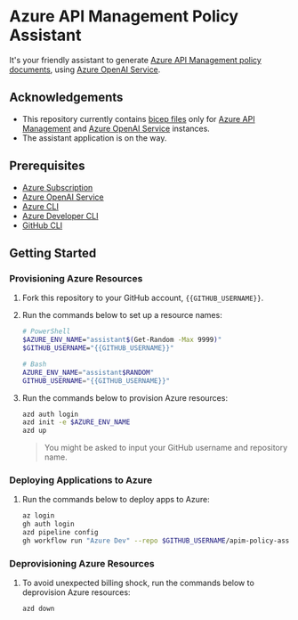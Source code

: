 # Azure API Management Policy Assistant

It's your friendly assistant to generate [Azure API Management policy documents](https://learn.microsoft.com/azure/api-management/api-management-howto-policies), using [Azure OpenAI Service](https://learn.microsoft.com/azure/ai-services/openai/overview).

## Acknowledgements

- This repository currently contains [bicep files](https://learn.microsoft.com/azure/azure-resource-manager/bicep/overview) only for [Azure API Management](https://learn.microsoft.com/azure/api-management/api-management-key-concepts) and [Azure OpenAI Service](https://learn.microsoft.com/azure/ai-services/openai/overview) instances.
- The assistant application is on the way.

## Prerequisites

- [Azure Subscription](https://azure.microsoft.com/free)
- [Azure OpenAI Service](https://learn.microsoft.com/azure/ai-services/openai/overview)
- [Azure CLI](https://learn.microsoft.com/cli/azure/what-is-azure-cli)
- [Azure Developer CLI](https://learn.microsoft.com/azure/developer/azure-developer-cli/overview)
- [GitHub CLI](https://cli.github.com)

## Getting Started

### Provisioning Azure Resources

1. Fork this repository to your GitHub account, `{{GITHUB_USERNAME}}`.
1. Run the commands below to set up a resource names:

   ```bash
   # PowerShell
   $AZURE_ENV_NAME="assistant$(Get-Random -Max 9999)"
   $GITHUB_USERNAME="{{GITHUB_USERNAME}}"

   # Bash
   AZURE_ENV_NAME="assistant$RANDOM"
   GITHUB_USERNAME="{{GITHUB_USERNAME}}"
   ```

1. Run the commands below to provision Azure resources:

   ```bash
   azd auth login
   azd init -e $AZURE_ENV_NAME
   azd up
   ```

   > You might be asked to input your GitHub username and repository name.

### Deploying Applications to Azure

1. Run the commands below to deploy apps to Azure:

   ```bash
   az login
   gh auth login
   azd pipeline config
   gh workflow run "Azure Dev" --repo $GITHUB_USERNAME/apim-policy-assistant
   ```

### Deprovisioning Azure Resources

1. To avoid unexpected billing shock, run the commands below to deprovision Azure resources:

   ```bash
   azd down
   ```
